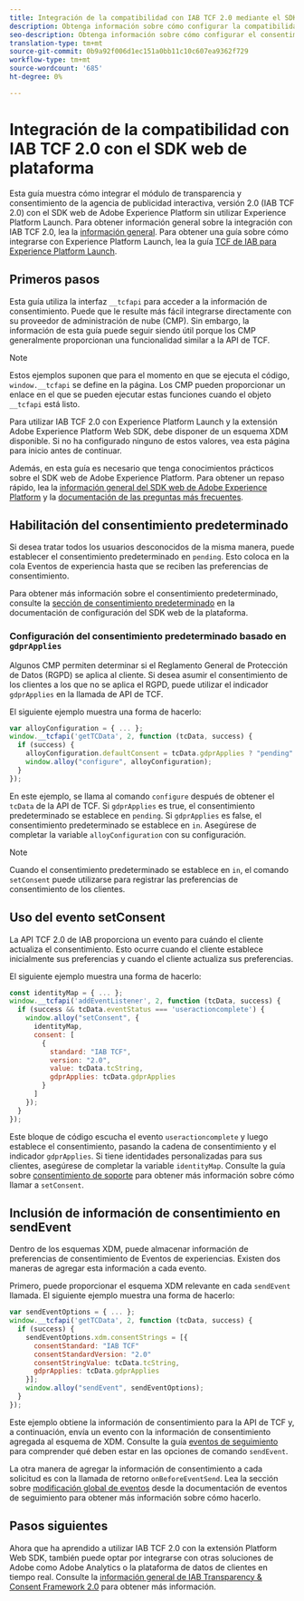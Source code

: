 ```yaml
---
title: Integración de la compatibilidad con IAB TCF 2.0 mediante el SDK web de Adobe Experience Platform
description: Obtenga información sobre cómo configurar la compatibilidad con IAB TCF 2.0 para su sitio web sin usar Adobe Experience Platform Launch.
seo-description: Obtenga información sobre cómo configurar el consentimiento TCF 2.0 de IAB con el SDK web de Adobe Experience Platform
translation-type: tm+mt
source-git-commit: 0b9a92f006d1ec151a0bb11c10c607ea9362f729
workflow-type: tm+mt
source-wordcount: '685'
ht-degree: 0%

---
```



# Integración de la compatibilidad con IAB TCF 2.0 con el SDK web de plataforma

Esta guía muestra cómo integrar el módulo de transparencia y consentimiento de la agencia de publicidad interactiva, versión 2.0 (IAB TCF 2.0) con el SDK web de Adobe Experience Platform sin utilizar Experience Platform Launch. Para obtener información general sobre la integración con IAB TCF 2.0, lea la [información general](./overview.md). Para obtener una guía sobre cómo integrarse con Experience Platform Launch, lea la guía [TCF de IAB para Experience Platform Launch](./with-launch.md).

## Primeros pasos

Esta guía utiliza la interfaz `__tcfapi` para acceder a la información de consentimiento. Puede que le resulte más fácil integrarse directamente con su proveedor de administración de nube (CMP). Sin embargo, la información de esta guía puede seguir siendo útil porque los CMP generalmente proporcionan una funcionalidad similar a la API de TCF.

>[!NOTE]
>
>Estos ejemplos suponen que para el momento en que se ejecuta el código, `window.__tcfapi` se define en la página. Los CMP pueden proporcionar un enlace en el que se pueden ejecutar estas funciones cuando el objeto `__tcfapi` está listo.

Para utilizar IAB TCF 2.0 con Experience Platform Launch y la extensión Adobe Experience Platform Web SDK, debe disponer de un esquema XDM disponible. Si no ha configurado ninguno de estos valores, vea esta página para inicio antes de continuar.

Además, en esta guía es necesario que tenga conocimientos prácticos sobre el SDK web de Adobe Experience Platform. Para obtener un repaso rápido, lea la [información general del SDK web de Adobe Experience Platform](../../home.md) y la [documentación de las preguntas más frecuentes](../../web-sdk-faq.md).

## Habilitación del consentimiento predeterminado

Si desea tratar todos los usuarios desconocidos de la misma manera, puede establecer el consentimiento predeterminado en `pending`. Esto coloca en la cola Eventos de experiencia hasta que se reciben las preferencias de consentimiento.

Para obtener más información sobre el consentimiento predeterminado, consulte la [sección de consentimiento predeterminado](../../fundamentals/configuring-the-sdk.md#default-consent) en la documentación de configuración del SDK web de la plataforma.

### Configuración del consentimiento predeterminado basado en `gdprApplies`

Algunos CMP permiten determinar si el Reglamento General de Protección de Datos (RGPD) se aplica al cliente. Si desea asumir el consentimiento de los clientes a los que no se aplica el RGPD, puede utilizar el indicador `gdprApplies` en la llamada de API de TCF.

El siguiente ejemplo muestra una forma de hacerlo:

```javascript
var alloyConfiguration = { ... };
window.__tcfapi('getTCData', 2, function (tcData, success) {
  if (success) {
    alloyConfiguration.defaultConsent = tcData.gdprApplies ? "pending" : "in";
    window.alloy("configure", alloyConfiguration);
  }
});
```

En este ejemplo, se llama al comando `configure` después de obtener el `tcData` de la API de TCF. Si `gdprApplies` es true, el consentimiento predeterminado se establece en `pending`. Si `gdprApplies` es false, el consentimiento predeterminado se establece en `in`. Asegúrese de completar la variable `alloyConfiguration` con su configuración.

>[!NOTE]
>
>Cuando el consentimiento predeterminado se establece en `in`, el comando `setConsent` puede utilizarse para registrar las preferencias de consentimiento de los clientes.

## Uso del evento setConsent

La API TCF 2.0 de IAB proporciona un evento para cuándo el cliente actualiza el consentimiento. Esto ocurre cuando el cliente establece inicialmente sus preferencias y cuando el cliente actualiza sus preferencias.

El siguiente ejemplo muestra una forma de hacerlo:

```javascript
const identityMap = { ... };
window.__tcfapi('addEventListener', 2, function (tcData, success) {
  if (success && tcData.eventStatus === 'useractioncomplete') {
    window.alloy("setConsent", {
      identityMap,
      consent: [
        {
          standard: "IAB TCF",
          version: "2.0",
          value: tcData.tcString,
          gdprApplies: tcData.gdprApplies
        }
      ]
    });
  }
});
```

Este bloque de código escucha el evento `useractioncomplete` y luego establece el consentimiento, pasando la cadena de consentimiento y el indicador `gdprApplies`. Si tiene identidades personalizadas para sus clientes, asegúrese de completar la variable `identityMap`. Consulte la guía sobre [consentimiento de soporte](../../consent/supporting-consent.md) para obtener más información sobre cómo llamar a `setConsent`.

## Inclusión de información de consentimiento en sendEvent

Dentro de los esquemas XDM, puede almacenar información de preferencias de consentimiento de Eventos de experiencias. Existen dos maneras de agregar esta información a cada evento.

Primero, puede proporcionar el esquema XDM relevante en cada `sendEvent` llamada. El siguiente ejemplo muestra una forma de hacerlo:

```javascript
var sendEventOptions = { ... };
window.__tcfapi('getTCData', 2, function (tcData, success) {
  if (success) {
    sendEventOptions.xdm.consentStrings = [{
      consentStandard: "IAB TCF"
      consentStandardVersion: "2.0"
      consentStringValue: tcData.tcString,
      gdprApplies: tcData.gdprApplies
    }];
    window.alloy("sendEvent", sendEventOptions);
  }
});
```

Este ejemplo obtiene la información de consentimiento para la API de TCF y, a continuación, envía un evento con la información de consentimiento agregada al esquema de XDM. Consulte la guía [eventos de seguimiento](../../fundamentals/tracking-events.md) para comprender qué deben estar en las opciones de comando `sendEvent`.

La otra manera de agregar la información de consentimiento a cada solicitud es con la llamada de retorno `onBeforeEventSend`. Lea la sección sobre [modificación global de eventos](../../fundamentals/tracking-events.md#modifying-events-globally) desde la documentación de eventos de seguimiento para obtener más información sobre cómo hacerlo.

## Pasos siguientes

Ahora que ha aprendido a utilizar IAB TCF 2.0 con la extensión Platform Web SDK, también puede optar por integrarse con otras soluciones de Adobe como Adobe Analytics o la plataforma de datos de clientes en tiempo real. Consulte la [información general de IAB Transparency &amp; Consent Framework 2.0](./overview.md) para obtener más información.
